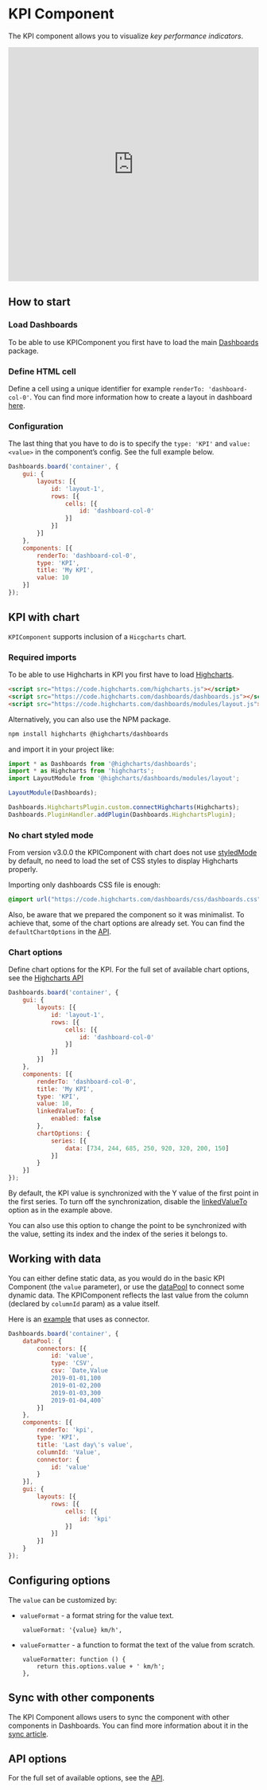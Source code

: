 # KPI Component

The KPI component allows you to visualize *key performance indicators*.

<iframe style="width: 100%; height: 470px; border: none;" src="https://www.highcharts.com/samples/embed/dashboards/components/component-kpi" allow="fullscreen"></iframe>

## How to start

### Load Dashboards
To be able to use KPIComponent you first have to load the main [Dashboards](https://code.highcharts.com/dashboards/dashboards.js) package.

### Define HTML cell
Define a cell using a unique identifier for example `renderTo: 'dashboard-col-0'`.
You can find more information how to create a layout in dashboard [here](https://www.highcharts.com/docs/dashboards/your-first-dashboard).

### Configuration
The last thing that you have to do is to specify the `type: 'KPI'` and `value: <value>` in the component’s config. See the full example below.

```js
Dashboards.board('container', {
    gui: {
        layouts: [{
            id: 'layout-1',
            rows: [{
                cells: [{
                    id: 'dashboard-col-0'
                }]
            }]
        }]
    },
    components: [{
        renderTo: 'dashboard-col-0',
        type: 'KPI',
        title: 'My KPI',
        value: 10
    }]
});
```

## KPI with chart
`KPIComponent` supports inclusion of a `Hicgcharts` chart.

### Required imports
To be able to use Highcharts in KPI you first have to load [Highcharts](https://code.highcharts.com/highcharts.js).

```html
<script src="https://code.highcharts.com/highcharts.js"></script>
<script src="https://code.highcharts.com/dashboards/dashboards.js"></script>
<script src="https://code.highcharts.com/dashboards/modules/layout.js"></script>
```

Alternatively, you can also use the NPM package.

```bash
npm install highcharts @highcharts/dashboards
```

and import it in your project like:
```js
import * as Dashboards from '@highcharts/dashboards';
import * as Highcharts from 'highcharts';
import LayoutModule from '@highcharts/dashboards/modules/layout';

LayoutModule(Dashboards);

Dashboards.HighchartsPlugin.custom.connectHighcharts(Highcharts);
Dashboards.PluginHandler.addPlugin(Dashboards.HighchartsPlugin);
```

### No chart styled mode
From version v3.0.0 the KPIComponent with chart does not use [styledMode](https://api.highcharts.com/highcharts/chart.styledMode) by default, no need to load the set of CSS styles to display Highcharts properly.

Importing only dashboards CSS file is enough:

```css
@import url("https://code.highcharts.com/dashboards/css/dashboards.css");
```

Also, be aware that we prepared the component so it was minimalist.
To achieve that, some of the chart options are already set. You can find the `defaultChartOptions` in the [API](https://api.highcharts.com/dashboards/#classes/Dashboards_Components_KPIComponent_KPIComponent.KPIComponent-1#defaultChartOptions).

### Chart options
Define chart options for the KPI.
For the full set of available chart options, see the [Highcharts API](https://api.highcharts.com/highcharts/)

```js
Dashboards.board('container', {
    gui: {
        layouts: [{
            id: 'layout-1',
            rows: [{
                cells: [{
                    id: 'dashboard-col-0'
                }]
            }]
        }]
    },
    components: [{
        renderTo: 'dashboard-col-0',
        title: 'My KPI',
        type: 'KPI',
        value: 10,
        linkedValueTo: {
            enabled: false
        },
        chartOptions: {
            series: [{
                data: [734, 244, 685, 250, 920, 320, 200, 150]
            }]
        }
    }]
});
```

By default, the KPI value is synchronized with the Y value of the first point in the first series. To turn off the synchronization, disable the [linkedValueTo](https://api.highcharts.com/dashboards/#interfaces/Dashboards_Components_KPIComponent_KPIComponentOptions.Options#linkedValueTo) option as in the example above.

You can also use this option to change the point to be synchronized with the value, setting its index and the index of the series it belongs to.

## Working with data
You can either define static data, as you would do in the basic KPI Component (the `value` parameter), or use the [dataPool](https://www.highcharts.com/docs/dashboards/data-handling) to connect some dynamic data. The KPIComponent reflects the last value from the column (declared by `columnId` param) as a value itself.

Here is an [example](https://www.highcharts.com/samples/embed/dashboards/components/kpi-with-connector) that uses as connector.

```js
Dashboards.board('container', {
    dataPool: {
        connectors: [{
            id: 'value',
            type: 'CSV',
            csv: `Date,Value
            2019-01-01,100
            2019-01-02,200
            2019-01-03,300
            2019-01-04,400`
        }]
    },
    components: [{
        renderTo: 'kpi',
        type: 'KPI',
        title: 'Last day\'s value',
        columnId: 'Value',
        connector: {
            id: 'value'
        }
    }],
    gui: {
        layouts: [{
            rows: [{
                cells: [{
                    id: 'kpi'
                }]
            }]
        }]
    }
});
```

## Configuring options
The `value` can be customized by:
- `valueFormat` - a format string for the value text.
```
    valueFormat: '{value} km/h',
```
- `valueFormatter` - a function to format the text of the value from scratch.
```
    valueFormatter: function () {
        return this.options.value + ' km/h';
    },
```

## Sync with other components
The KPI Component allows users to sync the component with other components in Dashboards. You can find more information about it in the [sync article](https://www.highcharts.com/docs/dashboards/synchronize-components).

## API options
For the full set of available options, see the [API](https://api.highcharts.com/dashboards/#interfaces/Dashboards_Components_KPIComponent_KPIComponentOptions.Options).



